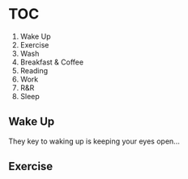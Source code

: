 # TOC

1. Wake Up
1. Exercise
1. Wash
1. Breakfast & Coffee
1. Reading
1. Work
1. R&R
1. Sleep

## Wake Up

They key to waking up is keeping your eyes open...

## Exercise

